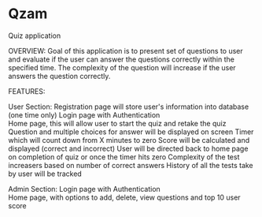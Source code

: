 # Qzam
Quiz application 

OVERVIEW:
Goal of this application is to present set of questions to user and evaluate if the user can answer the questions correctly within the specified time.
The complexity of the question will increase if the user answers the question correctly. 


FEATURES:

User Section:
Registration page will store user's information into database (one time only) 
Login page with Authentication  
Home page, this will allow user to start the quiz and retake the quiz
Question and multiple choices for answer  will be displayed on screen
Timer which will count down from X minutes to zero
Score will be calculated and displayed (correct and incorrect)
User will be directed back to  home page on completion of quiz or once the timer hits zero
Complexity of the test increasers based on number of correct answers 
History of all the tests take by user will be tracked  

Admin Section:
Login page with Authentication  
Home page, with options to add, delete, view questions and top 10 user score
